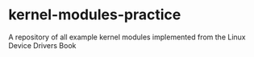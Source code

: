 # kernel-modules-practice
A repository of all example kernel modules implemented from the Linux Device Drivers Book
